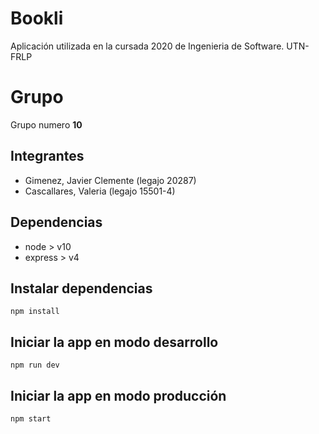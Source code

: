 # Bookli

Aplicación utilizada en la cursada 2020 de Ingenieria de Software. UTN-FRLP

# Grupo
Grupo numero **10**

## Integrantes
* Gimenez, Javier Clemente (legajo 20287)
* Cascallares, Valeria (legajo 15501-4)

## Dependencias

 - node > v10
 - express > v4

## Instalar dependencias

`npm install`

## Iniciar la app en modo desarrollo

`npm run dev`

## Iniciar la app en modo producción

`npm start`
